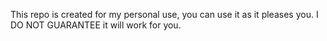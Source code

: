 This repo is created for my personal use, you can use it as it pleases you. I DO NOT GUARANTEE it will work for you.
